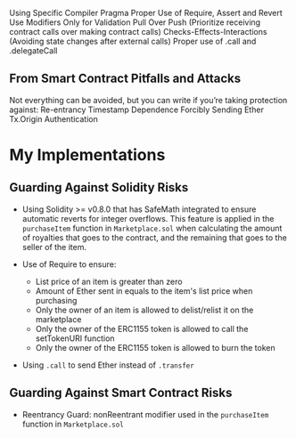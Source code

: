 Using Specific Compiler Pragma
Proper Use of Require, Assert and Revert
Use Modifiers Only for Validation
Pull Over Push (Prioritize receiving contract calls over making contract calls)
Checks-Effects-Interactions (Avoiding state changes after external calls)
Proper use of .call and .delegateCall

## From Smart Contract Pitfalls and Attacks

Not everything can be avoided, but you can write if you’re taking protection against:
Re-entrancy
Timestamp Dependence
Forcibly Sending Ether
Tx.Origin Authentication

# My Implementations

## Guarding Against Solidity Risks

-   Using Solidity >= v0.8.0 that has SafeMath integrated to ensure automatic reverts for integer overflows. This feature is applied in the `purchaseItem` function in `Marketplace.sol` when calculating the amount of royalties that goes to the contract, and the remaining that goes to the seller of the item.

-   Use of Require to ensure:

    -   List price of an item is greater than zero
    -   Amount of Ether sent in equals to the item's list price when purchasing
    -   Only the owner of an item is allowed to delist/relist it on the marketplace
    -   Only the owner of the ERC1155 token is allowed to call the setTokenURI function
    -   Only the owner of the ERC1155 token is allowed to burn the token

-   Using `.call` to send Ether instead of `.transfer`

## Guarding Against Smart Contract Risks

-   Reentrancy Guard: nonReentrant modifier used in the `purchaseItem` function in `Marketplace.sol`
